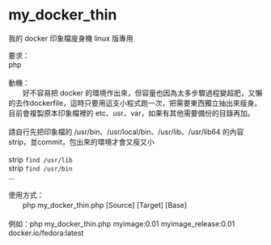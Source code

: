 # my_docker_thin
我的 docker 印象檔廋身機 linux 版專用

要求：<br>
   php<br>
<br>
動機：<br>
　　好不容易把 docker 的環境作出來，但容量也因為太多步驟過程變超肥，又懶的去作dockerfile，這時只要用這支小程式跑一次，把需要東西獨立抽出來瘦身。
   目前會複製原本印象檔裡的 etc、usr、var，如果有其他需要備份的目錄再加。<br>
   <br>
   請自行先把印象檔的 /usr/bin、/usr/local/bin、/usr/lib、/usr/lib64 的內容 strip，並commit，包出來的環境才會又瘦又小<br>
   <br>
   strip `find /usr/lib`<br>
   strip `find /usr/bin`<br>
   ...<br>
  <br>
使用方式：<br>
　　php my_docker_thin.php [Source] [Target] [Base]<br>
  <br>
   例如：php my_docker_thin.php myimage:0.01 myimage_release:0.01 docker.io/fedora:latest<br>
   
